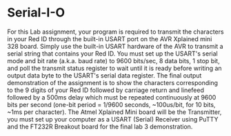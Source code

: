 # Serial-I-O
For this Lab assignment, your program is required to transmit the characters in your Red ID through the built-in USART port on the AVR Xplained mini 328 board. Simply use the built-in USART hardware of the AVR to transmit a serial string that contains your Red ID. You must set up the USART's serial mode and bit rate (a.k.a. baud rate) to 9600 bits/sec, 8 data bits, 1 stop bit, and poll the transmit status register to wait until it is ready before writing an output data byte to the USART's serial data register. The final output demonstration of the assignment is to show the characters corresponding to the 9 digits of your Red ID followed by carriage return and linefeed followed by a 500ms delay which must be repeated continuously at 9600 bits per second (one-bit period = 1/9600 seconds, ~100us/bit, for 10 bits, ~1ms per character). The Atmel Xplained Mini board will be the Transmitter, you must set up your computer as a USART (Serial) Receiver using PuTTY and the FT232R Breakout board for the final lab 3 demonstration. 
